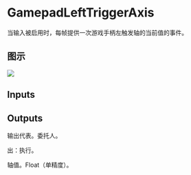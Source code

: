 # GamepadLeftTriggerAxis

当输入被启用时，每帧提供一次游戏手柄左触发轴的当前值的事件。

## 图示

![]($-20221218-19223390.png)

## Inputs

## Outputs

输出代表。委托人。

出：执行。

轴值。Float（单精度）。
